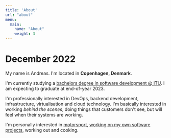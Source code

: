 ```yaml
---
title: 'About'
url: "about"
menu:
  main:
    name: "About"
    weight: 3
---
```


# December 2022

My name is Andreas. I'm located in **Copenhagen, Denmark**.

I'm currently studying a [bachelors degree in software development @ ITU](https://en.itu.dk/Programmes/BSc-Programmes/Software-Development). I am expecting to graduate at end-of-year 2023.

I'm professionally interested in DevOps, backend development, infrastructure, virtualisation and cloud technology. I'm basically interested in working *behind the scenes*, doing things that customers don't see, but will feel when their systems are working.

I'm personally interested in [motorsport](https://www.youtube.com/channel/UCcCBrelNGfpchXKLFt8gtKg), [working on my own software projects](https://github.com/andreaswachs), working out and cooking.
